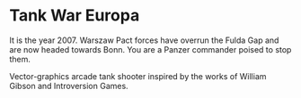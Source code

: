 # Tank War Europa
It is the year 2007. Warszaw Pact forces have overrun the Fulda Gap and are now headed towards Bonn. You are a Panzer commander poised to stop them.

Vector-graphics arcade tank shooter inspired by the works of William Gibson and Introversion Games.
